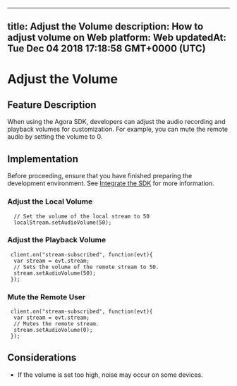 
---
title: Adjust the Volume
description: How to adjust volume on Web
platform: Web
updatedAt: Tue Dec 04 2018 17:18:58 GMT+0000 (UTC)
---
# Adjust the Volume
## Feature Description
When using the Agora SDK, developers can adjust the audio recording and playback volumes for customization. For example, you can mute the remote audio by setting the volume to 0.
## Implementation
Before proceeding, ensure that you have finished preparing the development environment. See [Integrate the SDK](../../en/Video/web_prepare.md) for more information.
### Adjust the Local Volume

```
  // Set the volume of the local stream to 50
  localStream.setAudioVolume(50);
```

### Adjust the Playback Volume

```
 client.on("stream-subscribed", function(evt){
  var stream = evt.stream;
  // Sets the volume of the remote stream to 50.
  stream.setAudioVolume(50);
 });
```

### Mute the Remote User

```
 client.on("stream-subscribed", function(evt){
  var stream = evt.stream;
  // Mutes the remote stream.
  stream.setAudioVolume(0);
 });
```

## Considerations

- If the volume is set too high, noise may occur on some devices.

